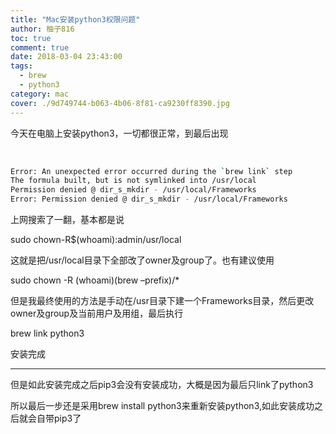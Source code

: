 ```yaml
---
title: "Mac安装python3权限问题"
author: 柚子816
toc: true
comment: true
date: 2018-03-04 23:43:00
tags: 
  - brew
  - python3
category: mac
cover: ./9d749744-b063-4b06-8f81-ca9230ff8390.jpg
---
```


今天在电脑上安装python3，一切都很正常，到最后出现


​    
```bash
Error: An unexpected error occurred during the `brew link` step
The formula built, but is not symlinked into /usr/local
Permission denied @ dir_s_mkdir - /usr/local/Frameworks
Error: Permission denied @ dir_s_mkdir - /usr/local/Frameworks
```

上网搜索了一翻，基本都是说

sudo chown-R$(whoami):admin/usr/local

这就是把/usr/local目录下全部改了owner及group了。也有建议使用

sudo chown -R (whoami)(brew –prefix)/*

但是我最终使用的方法是手动在/usr目录下建一个Frameworks目录，然后更改owner及group及当前用户及用组，最后执行

brew link python3

安装完成

----

但是如此安装完成之后pip3会没有安装成功，大概是因为最后只link了python3

所以最后一步还是采用brew install python3来重新安装python3,如此安装成功之后就会自带pip3了

